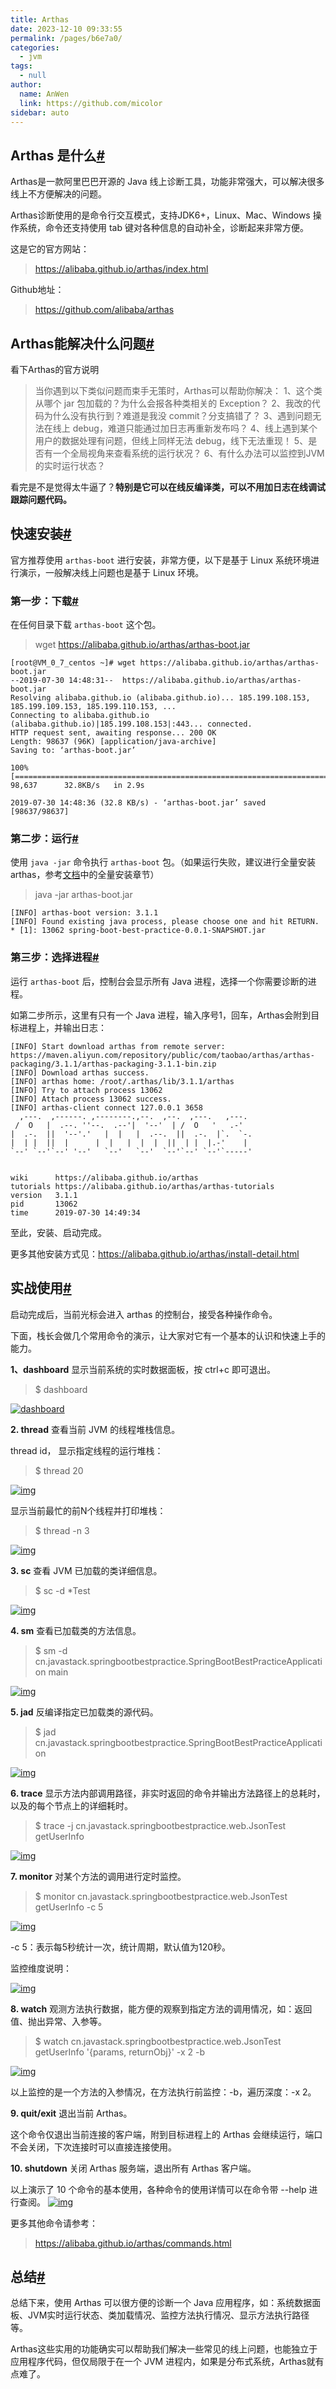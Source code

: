 ```yaml
---
title: Arthas
date: 2023-12-10 09:33:55
permalink: /pages/b6e7a0/
categories: 
  - jvm
tags: 
  - null
author: 
  name: AnWen
  link: https://github.com/micolor
sidebar: auto
---
```

## Arthas 是什么[#](https://www.cnblogs.com/54chensongxia/p/11452740.html#1-arthas-是什么)

Arthas是一款阿里巴巴开源的 Java 线上诊断工具，功能非常强大，可以解决很多线上不方便解决的问题。

Arthas诊断使用的是命令行交互模式，支持JDK6+，Linux、Mac、Windows 操作系统，命令还支持使用 tab 键对各种信息的自动补全，诊断起来非常方便。

这是它的官方网站：

> https://alibaba.github.io/arthas/index.html

Github地址：

> https://github.com/alibaba/arthas

##  Arthas能解决什么问题[#](https://www.cnblogs.com/54chensongxia/p/11452740.html#2-arthas能解决什么问题)

看下Arthas的官方说明

> 当你遇到以下类似问题而束手无策时，Arthas可以帮助你解决：
> 1、这个类从哪个 jar 包加载的？为什么会报各种类相关的 Exception？
> 2、我改的代码为什么没有执行到？难道是我没 commit？分支搞错了？
> 3、遇到问题无法在线上 debug，难道只能通过加日志再重新发布吗？
> 4、线上遇到某个用户的数据处理有问题，但线上同样无法 debug，线下无法重现！
> 5、是否有一个全局视角来查看系统的运行状况？
> 6、有什么办法可以监控到JVM的实时运行状态？

看完是不是觉得太牛逼了？**特别是它可以在线反编译类，可以不用加日志在线调试跟踪问题代码。**

## 快速安装[#](https://www.cnblogs.com/54chensongxia/p/11452740.html#3-快速安装)

官方推荐使用 `arthas-boot` 进行安装，非常方便，以下是基于 Linux 系统环境进行演示，一般解决线上问题也是基于 Linux 环境。

### 第一步：下载[#](https://www.cnblogs.com/54chensongxia/p/11452740.html#第一步：下载)

在任何目录下载 `arthas-boot` 这个包。

> wget https://alibaba.github.io/arthas/arthas-boot.jar

```
[root@VM_0_7_centos ~]# wget https://alibaba.github.io/arthas/arthas-boot.jar
--2019-07-30 14:48:31--  https://alibaba.github.io/arthas/arthas-boot.jar
Resolving alibaba.github.io (alibaba.github.io)... 185.199.108.153, 185.199.109.153, 185.199.110.153, ...
Connecting to alibaba.github.io (alibaba.github.io)|185.199.108.153|:443... connected.
HTTP request sent, awaiting response... 200 OK
Length: 98637 (96K) [application/java-archive]
Saving to: ‘arthas-boot.jar’

100%[==========================================================================================================>] 98,637      32.8KB/s   in 2.9s   

2019-07-30 14:48:36 (32.8 KB/s) - ‘arthas-boot.jar’ saved [98637/98637]
```

### 第二步：运行[#](https://www.cnblogs.com/54chensongxia/p/11452740.html#第二步：运行)

使用 `java -jar` 命令执行 `arthas-boot` 包。（如果运行失败，建议进行全量安装arthas，参考[文档](https://alibaba.github.io/arthas/index.html)中的全量安装章节）

> java -jar arthas-boot.jar

```
[INFO] arthas-boot version: 3.1.1
[INFO] Found existing java process, please choose one and hit RETURN.
* [1]: 13062 spring-boot-best-practice-0.0.1-SNAPSHOT.jar
```

### 第三步：选择进程[#](https://www.cnblogs.com/54chensongxia/p/11452740.html#第三步：选择进程)

运行 `arthas-boot` 后，控制台会显示所有 Java 进程，选择一个你需要诊断的进程。

如第二步所示，这里有只有一个 Java 进程，输入序号1，回车，Arthas会附到目标进程上，并输出日志：

```
[INFO] Start download arthas from remote server: https://maven.aliyun.com/repository/public/com/taobao/arthas/arthas-packaging/3.1.1/arthas-packaging-3.1.1-bin.zip
[INFO] Download arthas success.
[INFO] arthas home: /root/.arthas/lib/3.1.1/arthas
[INFO] Try to attach process 13062
[INFO] Attach process 13062 success.
[INFO] arthas-client connect 127.0.0.1 3658
  ,---.  ,------. ,--------.,--.  ,--.  ,---.   ,---.                           
 /  O   |  .--. ''--.  .--'|  '--'  | /  O   '   .-'                          
|  .-.  ||  '--'.'   |  |   |  .--.  ||  .-.  |`.  `-.                          
|  | |  ||  |      |  |   |  |  |  ||  | |  |.-'    |                         
`--' `--'`--' '--'   `--'   `--'  `--'`--' `--'`-----'                          


wiki      https://alibaba.github.io/arthas                                      
tutorials https://alibaba.github.io/arthas/arthas-tutorials                     
version   3.1.1                                                                 
pid       13062                                                                 
time      2019-07-30 14:49:34
```

至此，安装、启动完成。

更多其他安装方式见：https://alibaba.github.io/arthas/install-detail.html

##  实战使用[#](https://www.cnblogs.com/54chensongxia/p/11452740.html#4-实战使用)

启动完成后，当前光标会进入 arthas 的控制台，接受各种操作命令。

下面，栈长会做几个常用命令的演示，让大家对它有一个基本的认识和快速上手的能力。

**1、dashboard**
显示当前系统的实时数据面板，按 ctrl+c 即可退出。

> $ dashboard

[![dashboard](https://img2018.cnblogs.com/blog/1775037/201909/1775037-20190903192337433-1664864165.png)](https://img2018.cnblogs.com/blog/1775037/201909/1775037-20190903192337433-1664864165.png)

**2. thread**
查看当前 JVM 的线程堆栈信息。

thread id， 显示指定线程的运行堆栈：

> $ thread 20

[![img](https://img2018.cnblogs.com/blog/1775037/201909/1775037-20190903192602959-614137269.png)](https://img2018.cnblogs.com/blog/1775037/201909/1775037-20190903192602959-614137269.png)

显示当前最忙的前N个线程并打印堆栈：

> $ thread -n 3

[![img](https://img2018.cnblogs.com/blog/1775037/201909/1775037-20190903192646655-1452858456.png)](https://img2018.cnblogs.com/blog/1775037/201909/1775037-20190903192646655-1452858456.png)

**3. sc**
查看 JVM 已加载的类详细信息。

> $ sc -d *Test

[![img](https://img2018.cnblogs.com/blog/1775037/201909/1775037-20190903192818807-752171448.png)](https://img2018.cnblogs.com/blog/1775037/201909/1775037-20190903192818807-752171448.png)

**4. sm**
查看已加载类的方法信息。

> $ sm -d cn.javastack.springbootbestpractice.SpringBootBestPracticeApplication main

[![img](https://img2018.cnblogs.com/blog/1775037/201909/1775037-20190903192921245-626516985.png)](https://img2018.cnblogs.com/blog/1775037/201909/1775037-20190903192921245-626516985.png)

**5. jad**
反编译指定已加载类的源代码。

> $ jad cn.javastack.springbootbestpractice.SpringBootBestPracticeApplication

[![img](https://img2018.cnblogs.com/blog/1775037/201909/1775037-20190903193003348-493017462.png)](https://img2018.cnblogs.com/blog/1775037/201909/1775037-20190903193003348-493017462.png)

**6. trace**
显示方法内部调用路径，非实时返回的命令并输出方法路径上的总耗时，以及的每个节点上的详细耗时。

> $ trace -j cn.javastack.springbootbestpractice.web.JsonTest getUserInfo

[![img](https://img2018.cnblogs.com/blog/1775037/201909/1775037-20190903193050981-1023862318.png)](https://img2018.cnblogs.com/blog/1775037/201909/1775037-20190903193050981-1023862318.png)

**7. monitor**
对某个方法的调用进行定时监控。

> $ monitor cn.javastack.springbootbestpractice.web.JsonTest getUserInfo -c 5

[![img](https://img2018.cnblogs.com/blog/1775037/201909/1775037-20190903193156853-640626831.png)](https://img2018.cnblogs.com/blog/1775037/201909/1775037-20190903193156853-640626831.png)

-c 5：表示每5秒统计一次，统计周期，默认值为120秒。

监控维度说明：

[![img](https://img2018.cnblogs.com/blog/1775037/201909/1775037-20190903193311540-712284119.png)](https://img2018.cnblogs.com/blog/1775037/201909/1775037-20190903193311540-712284119.png)

**8. watch**
观测方法执行数据，能方便的观察到指定方法的调用情况，如：返回值、抛出异常、入参等。

> $ watch cn.javastack.springbootbestpractice.web.JsonTest getUserInfo '{params, returnObj}' -x 2 -b

[![img](https://img2018.cnblogs.com/blog/1775037/201909/1775037-20190903193415711-302319223.png)](https://img2018.cnblogs.com/blog/1775037/201909/1775037-20190903193415711-302319223.png)

以上监控的是一个方法的入参情况，在方法执行前监控：-b，遍历深度：-x 2。

**9. quit/exit**
退出当前 Arthas。

这个命令仅退出当前连接的客户端，附到目标进程上的 Arthas 会继续运行，端口不会关闭，下次连接时可以直接连接使用。

**10. shutdown**
关闭 Arthas 服务端，退出所有 Arthas 客户端。

以上演示了 10 个命令的基本使用，各种命令的使用详情可以在命令带 --help 进行查阅。
[![img](https://img2018.cnblogs.com/blog/1775037/201909/1775037-20190903193542899-2089812885.png)](https://img2018.cnblogs.com/blog/1775037/201909/1775037-20190903193542899-2089812885.png)

更多其他命令请参考：

> https://alibaba.github.io/arthas/commands.html

## 总结[#](https://www.cnblogs.com/54chensongxia/p/11452740.html#5-总结)

总结下来，使用 Arthas 可以很方便的诊断一个 Java 应用程序，如：系统数据面板、JVM实时运行状态、类加载情况、监控方法执行情况、显示方法执行路径等。

Arthas这些实用的功能确实可以帮助我们解决一些常见的线上问题，也能独立于应用程序代码，但仅局限于在一个 JVM 进程内，如果是分布式系统，Arthas就有点难了。